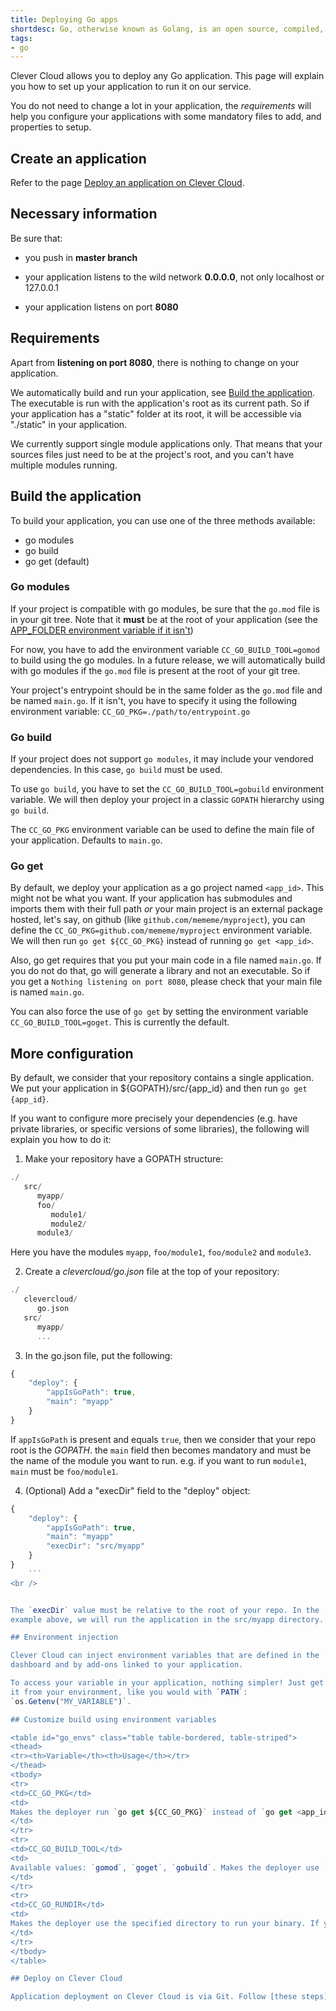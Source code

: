 ```yaml
---
title: Deploying Go apps
shortdesc: Go, otherwise known as Golang, is an open source, compiled, garbage-collected, concurrent system programming language.
tags:
- go
---
```


Clever Cloud allows you to deploy any Go application. This page will
explain you how to set up your application to run it on our service.

You do not need to change a lot in your application, the *requirements* will help you configure your applications with some mandatory files to add, and properties to setup.

## Create an application

Refer to the page [Deploy an application on Clever Cloud](/doc/clever-cloud-overview/add-application/).

## Necessary information

Be sure that:

* you push in <strong>master branch</strong>

* your application listens to the wild network <strong>0.0.0.0</strong>,
  not only localhost or 127.0.0.1

* your application listens on port <strong>8080</strong>

## Requirements

Apart from <strong>listening on port 8080</strong>, there is nothing to
change on your application.

We automatically build and run your application, see [Build the application](#build-the-application).
The executable is run with the application's root as its
current path. So if your application has a "static" folder at its root, it will be
accessible via "./static" in your application.

We currently support single module applications only. That means that
your sources files just need to be at the project's root, and you can't
have multiple modules running.

## Build the application

To build your application, you can use one of the three methods available:
- go modules
- go build
- go get (default)

### Go modules

If your project is compatible with go modules, be sure that the `go.mod` file is in your git tree. Note that it **must** be at the root
of your application (see the [APP_FOLDER environment variable if it isn't](/doc/get-help/reference-environment-variables/#variables-you-can-define))

For now, you have to add the environment variable `CC_GO_BUILD_TOOL=gomod` to build using the go modules. In a future release, we will automatically
build with go modules if the `go.mod` file is present at the root of your git tree.

Your project's entrypoint should be in the same folder as the `go.mod` file and be named `main.go`. If it isn't, you have to specify it using the following environment variable:
`CC_GO_PKG=./path/to/entrypoint.go`

### Go build

If your project does not support `go modules`, it may include your vendored dependencies. In this case, `go build` must be used.

To use `go build`, you have to set the `CC_GO_BUILD_TOOL=gobuild` environment variable.
We will then deploy your project in a classic `GOPATH` hierarchy using `go build`.

The `CC_GO_PKG` environment variable can be used to define the main file of your application. Defaults to `main.go`.

### Go get

By default, we deploy your application as a go project named `<app_id>`. This might not be
what you want. If your application has submodules and imports them with their full path *or* your main
project is an external package hosted, let's say, on github (like `github.com/mememe/myproject`),
you can define the `CC_GO_PKG=github.com/mememe/myproject` environment variable. We will
then run `go get ${CC_GO_PKG}` instead of running `go get <app_id>`.

Also, go get requires that you put your main code in a file named `main.go`. If you
do not do that, go will generate a library and not an executable. So if you get a `Nothing
listening on port 8080`, please check that your main file is named `main.go`.

You can also force the use of `go get` by setting the environment variable `CC_GO_BUILD_TOOL=goget`. This is currently the default.

## More configuration

By default, we consider that your repository contains a single
application. We put your application in ${GOPATH}/src/{app_id} and then
run `go get {app_id}`.

If you want to configure more precisely your dependencies (e.g. have
private libraries, or specific versions of some libraries), the
following will explain you how to do it:

1. Make your repository have a GOPATH structure:
``` haskell
./
   src/
      myapp/
      foo/
         module1/
         module2/
      module3/
```
Here you have the modules `myapp`, `foo/module1`, `foo/module2` and `module3`.

2. Create a *clevercloud/go.json* file at the top of your repository:
``` haskell
./
   clevercloud/
      go.json
   src/
      myapp/
      ...
```

3. In the go.json file, put the following:
```javascript
{
    "deploy": {
        "appIsGoPath": true,
        "main": "myapp"
    }
}
```
If `appIsGoPath` is present and equals `true`, then we consider that
your repo root is the *GOPATH*. the `main` field then becomes mandatory
and must be the name of the module you want to run. e.g. if you want
to run `module1`, `main` must be `foo/module1`.

4. (Optional) Add a "execDir" field to the "deploy" object:
```javascript
{
    "deploy": {
        "appIsGoPath": true,
        "main": "myapp"
        "execDir": "src/myapp"
    }
}
	```
<br />


The `execDir` value must be relative to the root of your repo. In the
example above, we will run the application in the src/myapp directory.

## Environment injection

Clever Cloud can inject environment variables that are defined in the
dashboard and by add-ons linked to your application.

To access your variable in your application, nothing simpler! Just get
it from your environment, like you would with `PATH`:
`os.Getenv("MY_VARIABLE")`.

## Customize build using environment variables

<table id="go_envs" class="table table-bordered, table-striped">
<thead>
<tr><th>Variable</th><th>Usage</th></tr>
</thead>
<tbody>
<tr>
<td>CC_GO_PKG</td>
<td>
Makes the deployer run `go get ${CC_GO_PKG}` instead of `go get <app_id>` or `go install ${CC_GO_PKG}` instead of `go install <package>`.
</td>
</tr>
<tr>
<td>CC_GO_BUILD_TOOL</td>
<td>
Available values: `gomod`, `goget`, `gobuild`. Makes the deployer use `go modules`, `go get` or `go build` to build your application. If not specified, defaults to `goget`.
</td>
</tr>
<tr>
<td>CC_GO_RUNDIR</td>
<td>
Makes the deployer use the specified directory to run your binary. If your application must be in `$GOPATH/src/company/project` for your vendored dependencies, set this variable to `company/project`.
</td>
</tr>
</tbody>
</table>

## Deploy on Clever Cloud

Application deployment on Clever Cloud is via Git. Follow [these steps](/doc/clever-cloud-overview/add-application/) to deploy your application.
